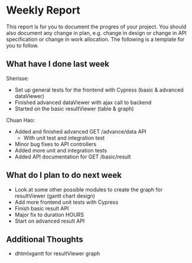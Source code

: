 # Weekly Report

This report is for you to document the progres of your project. You should also document any change in plan, e.g. change in design or change in API specification or change in work allocation. The following is a template for you to follow.

## What have I done last week

Sherisse:
- Set up general tests for the frontend with Cypress (basic & advanced dataViewer)
- Finished advanced dataViewer with ajax call to backend
- Started on the basic resultViewer (table & graph)

Chuan Hao:  
- Added and finished advanced GET /advance/data API
  - With unit test and integration test
- Minor bug fixes to API controllers
- Added more unit and integration tests
- Added API documentation for GET /basic/result

## What do I plan to do next week

- Look at some other possible modules to create the graph for resultViewer (gantt chart design)
- Add more frontend unit tests with Cypress
- Finish basic result API
- Major fix to duration HOURS
- Start on advanced result API

## Additional Thoughts
- dhtmlxgantt for resultViewer graph